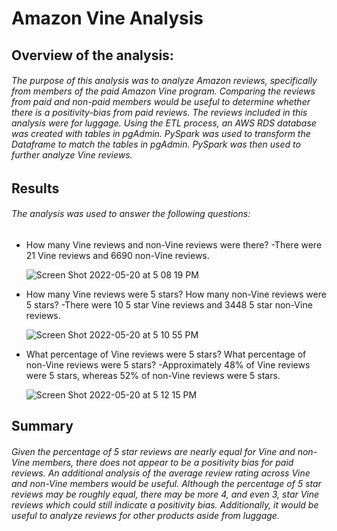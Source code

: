 # Amazon Vine Analysis

## **Overview of the analysis:** 
###### The purpose of this analysis was to analyze Amazon reviews, specifically from members of the paid Amazon Vine program.  Comparing the reviews from paid and non-paid members would be useful to determine whether there is a positivity-bias from paid reviews. The reviews included in this analysis were for luggage. Using the ETL process, an AWS RDS database was created with tables in pgAdmin. PySpark was used to transform the Dataframe to match the tables in pgAdmin. PySpark was then used to further analyze Vine reviews. 

## **Results**
###### The analysis was used to answer the following questions: 
- How many Vine reviews and non-Vine reviews were there? 
  -There were 21 Vine reviews and 6690 non-Vine reviews.

  ![Screen Shot 2022-05-20 at 5 08 19 PM](https://user-images.githubusercontent.com/98051208/169610716-5d44b0e3-6f6d-4a3e-8009-0d6571b12196.png)

- How many Vine reviews were 5 stars? How many non-Vine reviews were 5 stars?
  -There were 10 5 star Vine reviews and 3448 5 star non-Vine reviews. 
  
  ![Screen Shot 2022-05-20 at 5 10 55 PM](https://user-images.githubusercontent.com/98051208/169611007-e9b7d9be-2a37-454b-bf31-3a72de28eb76.png)
  
- What percentage of Vine reviews were 5 stars? What percentage of non-Vine reviews were 5 stars?
  -Approximately 48% of Vine reviews were 5 stars, whereas 52% of non-Vine reviews were 5 stars. 
  
  ![Screen Shot 2022-05-20 at 5 12 15 PM](https://user-images.githubusercontent.com/98051208/169611174-5afcf8bf-ed47-4e14-970c-d96826690c79.png)

## **Summary**
###### Given the percentage of 5 star reviews are nearly equal for Vine and non-Vine members, there does not appear to be a positivity bias for paid reviews. An additional analysis of the average review rating across Vine and non-Vine members would be useful. Although the percentage of 5 star reviews may be roughly equal, there may be more 4, and even 3, star Vine reviews which could still indicate a positivity bias. Additionally, it would be useful to analyze reviews for other products aside from luggage.
